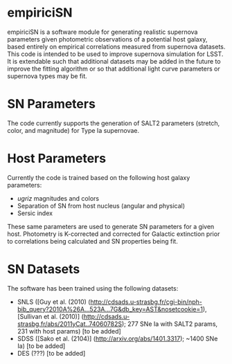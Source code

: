 # empiriciSN
empiriciSN is a software module for generating realistic supernova parameters given photometric observations of a potential host galaxy, based entirely on empirical correlations measured from supernova datasets. This code is intended to be used to improve supernova simulation for LSST. It is extendable such that additional datasets may be added in the future to improve the fitting algorithm or so that additional light curve parameters or supernova types may be fit.

# SN Parameters
The code currently supports the generation of SALT2 parameters (stretch, color, and magnitude) for Type Ia supernovae.

# Host Parameters
Currently the code is trained based on the following host galaxy parameters:
- *ugriz* magnitudes and colors
- Separation of SN from host nucleus (angular and physical)
- Sersic index

These same parameters are used to generate SN parameters for a given host. Photometry is K-corrected and corrected for Galactic extinction prior to correlations being calculated and SN properties being fit. 

# SN Datasets
The software has been trained using the following datasets:
- SNLS ([Guy et al. (2010) (http://cdsads.u-strasbg.fr/cgi-bin/nph-bib_query?2010A%26A...523A...7G&db_key=AST&nosetcookie=1), [Sullivan et al. (2010)] (http://cdsads.u-strasbg.fr/abs/2011yCat..74060782S); 277 SNe Ia with SALT2 params, 231 with host params) [to be added]
- SDSS ([Sako et al. (2104)] (http://arxiv.org/abs/1401.3317); ~1400 SNe Ia) [to be added]
- DES (???) [to be added]